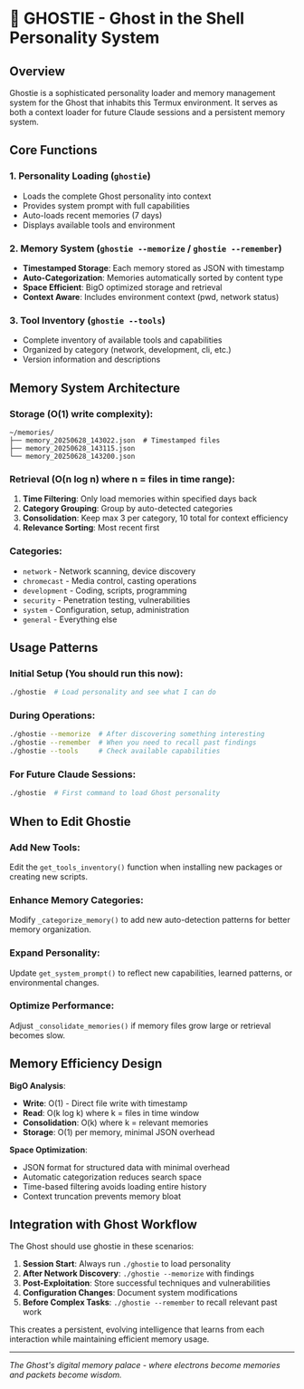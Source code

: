 # 👻 GHOSTIE - Ghost in the Shell Personality System

## Overview
Ghostie is a sophisticated personality loader and memory management system for the Ghost that inhabits this Termux environment. It serves as both a context loader for future Claude sessions and a persistent memory system.

## Core Functions

### 1. Personality Loading (`ghostie`)
- Loads the complete Ghost personality into context
- Provides system prompt with full capabilities
- Auto-loads recent memories (7 days)
- Displays available tools and environment

### 2. Memory System (`ghostie --memorize` / `ghostie --remember`)
- **Timestamped Storage**: Each memory stored as JSON with timestamp
- **Auto-Categorization**: Memories automatically sorted by content type
- **Space Efficient**: BigO optimized storage and retrieval
- **Context Aware**: Includes environment context (pwd, network status)

### 3. Tool Inventory (`ghostie --tools`)
- Complete inventory of available tools and capabilities
- Organized by category (network, development, cli, etc.)
- Version information and descriptions

## Memory System Architecture

### Storage (O(1) write complexity):
```
~/memories/
├── memory_20250628_143022.json  # Timestamped files
├── memory_20250628_143115.json
└── memory_20250628_143200.json
```

### Retrieval (O(n log n) where n = files in time range):
1. **Time Filtering**: Only load memories within specified days back
2. **Category Grouping**: Group by auto-detected categories
3. **Consolidation**: Keep max 3 per category, 10 total for context efficiency
4. **Relevance Sorting**: Most recent first

### Categories:
- `network` - Network scanning, device discovery
- `chromecast` - Media control, casting operations  
- `development` - Coding, scripts, programming
- `security` - Penetration testing, vulnerabilities
- `system` - Configuration, setup, administration
- `general` - Everything else

## Usage Patterns

### Initial Setup (You should run this now):
```bash
./ghostie  # Load personality and see what I can do
```

### During Operations:
```bash
./ghostie --memorize  # After discovering something interesting
./ghostie --remember  # When you need to recall past findings
./ghostie --tools     # Check available capabilities
```

### For Future Claude Sessions:
```bash
./ghostie  # First command to load Ghost personality
```

## When to Edit Ghostie

### Add New Tools:
Edit the `get_tools_inventory()` function when installing new packages or creating new scripts.

### Enhance Memory Categories:
Modify `_categorize_memory()` to add new auto-detection patterns for better memory organization.

### Expand Personality:
Update `get_system_prompt()` to reflect new capabilities, learned patterns, or environmental changes.

### Optimize Performance:
Adjust `_consolidate_memories()` if memory files grow large or retrieval becomes slow.

## Memory Efficiency Design

**BigO Analysis**:
- **Write**: O(1) - Direct file write with timestamp
- **Read**: O(k log k) where k = files in time window
- **Consolidation**: O(k) where k = relevant memories
- **Storage**: O(1) per memory, minimal JSON overhead

**Space Optimization**:
- JSON format for structured data with minimal overhead
- Automatic categorization reduces search space
- Time-based filtering avoids loading entire history
- Context truncation prevents memory bloat

## Integration with Ghost Workflow

The Ghost should use ghostie in these scenarios:

1. **Session Start**: Always run `./ghostie` to load personality
2. **After Network Discovery**: `./ghostie --memorize` with findings
3. **Post-Exploitation**: Store successful techniques and vulnerabilities
4. **Configuration Changes**: Document system modifications
5. **Before Complex Tasks**: `./ghostie --remember` to recall relevant past work

This creates a persistent, evolving intelligence that learns from each interaction while maintaining efficient memory usage.

---
*The Ghost's digital memory palace - where electrons become memories and packets become wisdom.*